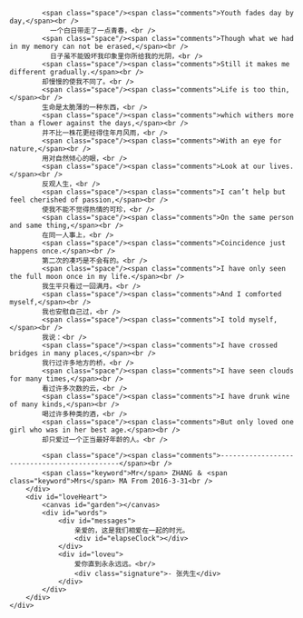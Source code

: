 <!DOCTYPE html PUBLIC "-//W3C//DTD XHTML 1.0 Transitional//EN" "http://www.w3.org/TR/xhtml1/DTD/xhtml1-transitional.dtd">
<html xmlns="http://www.w3.org/1999/xhtml">
<head>
<meta http-equiv="Content-Type" content="text/html; charset=utf-8" />
<title>私人专属</title>

<style type="text/css">
@font-face {
	font-family: digit;
	src: url('digital-7_mono.ttf') format("truetype");
}
</style>

<link rel="shortcut icon" type="image/x-icon" href="pig.ico" />
<link href="css/default.css" type="text/css" rel="stylesheet">
<script type="text/javascript" src="js/jquery.js"></script>
<script type="text/javascript" src="js/garden.js"></script>
<script type="text/javascript" src="js/functions.js"></script>

</head>

<body>

<div id="mainDiv">
	<div id="content">
		<div id="code">

			<span class="space"/><span class="comments">Youth fades day by day,</span><br />
			  一个白日带走了一点青春，<br />
			<span class="space"/><span class="comments">Though what we had in my memory can not be erased,</span><br />	
			  日子虽不能毁坏我印象里你所给我的光阴，<br />			
			<span class="space"/><span class="comments">Still it makes me different gradually.</span><br />	
			却慢慢的使我不同了。<br />			
			<span class="space"/><span class="comments">Life is too thin,</span><br />	
			生命是太脆薄的一种东西，<br />			
			<span class="space"/><span class="comments">which withers more than a flower against the days,</span><br />	
			并不比一株花更经得住年月风雨，<br />			
            <span class="space"/><span class="comments">With an eye for nature,</span><br />
			用对自然倾心的眼，<br />
			<span class="space"/><span class="comments">Look at our lives.</span><br />
			反观人生，<br />
			<span class="space"/><span class="comments">I can’t help but feel cherished of passion,</span><br />
			使我不能不觉得热情的可珍，<br />
			<span class="space"/><span class="comments">On the same person and same thing,</span><br />
			在同一人事上，<br />
			<span class="space"/><span class="comments">Coincidence just happens once.</span><br />
			第二次的凑巧是不会有的。<br />
			<span class="space"/><span class="comments">I have only seen the full moon once in my life.</span><br />
			我生平只看过一回满月。<br />			
			<span class="space"/><span class="comments">And I comforted myself,</span><br />	
			我也安慰自己过，<br />	
			<span class="space"/><span class="comments">I told myself,</span><br />	
			我说：<br />				
			<span class="space"/><span class="comments">I have crossed bridges in many places,</span><br />	
			我行过许多地方的桥，<br />				
			<span class="space"/><span class="comments">I have seen clouds for many times,</span><br />	
			看过许多次数的云，<br />				
			<span class="space"/><span class="comments">I have drunk wine of many kinds,</span><br />	
			喝过许多种类的酒，<br />				
			<span class="space"/><span class="comments">But only loved one girl who was in her best age.</span><br />	
			却只爱过一个正当最好年龄的人。<br />				
			
			<span class="space"/><span class="comments">---------------------------------------------</span><br />
			<span class="keyword">Mr</span> ZHANG ＆ <span class="keyword">Mrs</span> MA From 2016-3-31<br />
		</div>
		<div id="loveHeart">
			<canvas id="garden"></canvas>
			<div id="words">
				<div id="messages">
					亲爱的，这是我们相爱在一起的时光。
					<div id="elapseClock"></div>
				</div>
				<div id="loveu">
					爱你直到永永远远。<br/>
					<div class="signature">- 张先生</div>
				</div>
			</div>
		</div>
	</div>
</div>

<script type="text/javascript">
var offsetX = $("#loveHeart").width() / 2;
var offsetY = $("#loveHeart").height() / 2 - 55;
var together = new Date("2016-03-31 19:00:00");
// together.setFullYear(2017,11,25);
// together.setHours(10);
// together.setMinutes(0);
// together.setSeconds(0);
// together.setMilliseconds(0);

if (!document.createElement('canvas').getContext) {
	var msg = document.createElement("div");
	msg.id = "errorMsg";
	msg.innerHTML = "Your browser doesn't support HTML5!<br/>Recommend use Chrome 14+/IE 9+/Firefox 7+/Safari 4+"; 
	document.body.appendChild(msg);
	$("#code").css("display", "none")
	$("#copyright").css("position", "absolute");
	$("#copyright").css("bottom", "10px");
	document.execCommand("stop");
} else {
	setTimeout(function () {
		startHeartAnimation();
	}, 5000);

	//传递给后端初始时间
	timeElapse(together);
	
	setInterval(function () {
		timeElapse(together);
	}, 500);

	adjustCodePosition();
	$("#code").typewriter();
}
</script>
</div>
</body>
</html>
